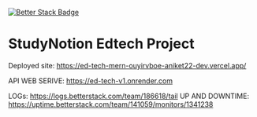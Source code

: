 [![Better Stack Badge](https://uptime.betterstack.com/status-badges/v1/monitor/sqwm.svg)](https://uptime.betterstack.com/?utm_source=status_badge)


# StudyNotion Edtech Project
Deployed site: https://ed-tech-mern-ouyirvboe-aniket22-dev.vercel.app/

API WEB SERIVE: https://ed-tech-v1.onrender.com

LOGs: https://logs.betterstack.com/team/186618/tail
UP AND DOWNTIME:  https://uptime.betterstack.com/team/141059/monitors/1341238
